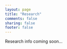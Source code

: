 ```yaml
---
layout: page
title: "Research"
comments: false
sharing: false
footer: false
---
```

Research info coming soon...
